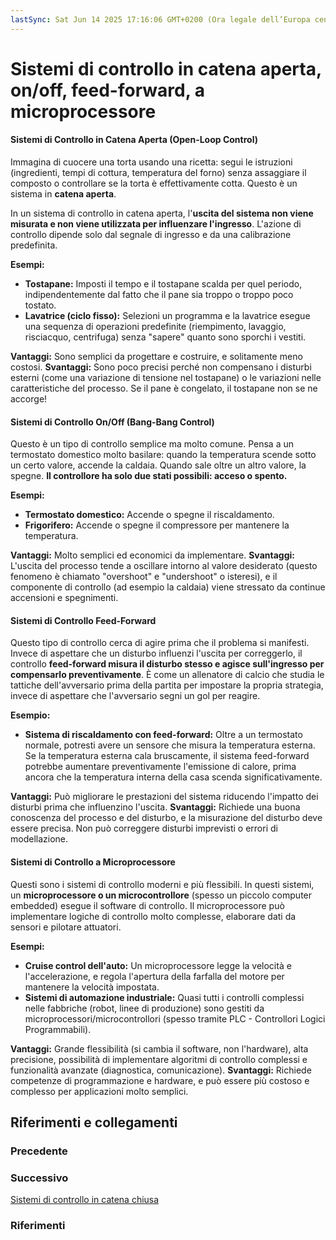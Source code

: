 ```yaml
---
lastSync: Sat Jun 14 2025 17:16:06 GMT+0200 (Ora legale dell’Europa centrale)
---
```

# Sistemi di controllo in catena aperta, on/off, feed-forward, a microprocessore
#### Sistemi di Controllo in Catena Aperta (Open-Loop Control)

Immagina di cuocere una torta usando una ricetta: segui le istruzioni (ingredienti, tempi di cottura, temperatura del forno) senza assaggiare il composto o controllare se la torta è effettivamente cotta. Questo è un sistema in **catena aperta**.

In un sistema di controllo in catena aperta, l'**uscita del sistema non viene misurata e non viene utilizzata per influenzare l'ingresso**. L'azione di controllo dipende solo dal segnale di ingresso e da una calibrazione predefinita.

**Esempi:**

- **Tostapane:** Imposti il tempo e il tostapane scalda per quel periodo, indipendentemente dal fatto che il pane sia troppo o troppo poco tostato.
- **Lavatrice (ciclo fisso):** Selezioni un programma e la lavatrice esegue una sequenza di operazioni predefinite (riempimento, lavaggio, risciacquo, centrifuga) senza "sapere" quanto sono sporchi i vestiti.

**Vantaggi:** Sono semplici da progettare e costruire, e solitamente meno costosi.
**Svantaggi:** Sono poco precisi perché non compensano i disturbi esterni (come una variazione di tensione nel tostapane) o le variazioni nelle caratteristiche del processo. Se il pane è congelato, il tostapane non se ne accorge!

#### Sistemi di Controllo On/Off (Bang-Bang Control)

Questo è un tipo di controllo semplice ma molto comune. Pensa a un termostato domestico molto basilare: quando la temperatura scende sotto un certo valore, accende la caldaia. Quando sale oltre un altro valore, la spegne. **Il controllore ha solo due stati possibili: acceso o spento.**

**Esempi:**

- **Termostato domestico:** Accende o spegne il riscaldamento.
- **Frigorifero:** Accende o spegne il compressore per mantenere la temperatura.

**Vantaggi:** Molto semplici ed economici da implementare.
**Svantaggi:** L'uscita del processo tende a oscillare intorno al valore desiderato (questo fenomeno è chiamato "overshoot" e "undershoot" o isteresi), e il componente di controllo (ad esempio la caldaia) viene stressato da continue accensioni e spegnimenti.

#### Sistemi di Controllo Feed-Forward

Questo tipo di controllo cerca di agire prima che il problema si manifesti. Invece di aspettare che un disturbo influenzi l'uscita per correggerlo, il controllo **feed-forward misura il disturbo stesso e agisce sull'ingresso per compensarlo preventivamente**. È come un allenatore di calcio che studia le tattiche dell'avversario prima della partita per impostare la propria strategia, invece di aspettare che l'avversario segni un gol per reagire.

**Esempio:**

- **Sistema di riscaldamento con feed-forward:** Oltre a un termostato normale, potresti avere un sensore che misura la temperatura esterna. Se la temperatura esterna cala bruscamente, il sistema feed-forward potrebbe aumentare preventivamente l'emissione di calore, prima ancora che la temperatura interna della casa scenda significativamente.

**Vantaggi:** Può migliorare le prestazioni del sistema riducendo l'impatto dei disturbi prima che influenzino l'uscita.
**Svantaggi:** Richiede una buona conoscenza del processo e del disturbo, e la misurazione del disturbo deve essere precisa. Non può correggere disturbi imprevisti o errori di modellazione.

#### Sistemi di Controllo a Microprocessore

Questi sono i sistemi di controllo moderni e più flessibili. In questi sistemi, un **microprocessore o un microcontrollore** (spesso un piccolo computer embedded) esegue il software di controllo. Il microprocessore può implementare logiche di controllo molto complesse, elaborare dati da sensori e pilotare attuatori.

**Esempi:**

- **Cruise control dell'auto:** Un microprocessore legge la velocità e l'accelerazione, e regola l'apertura della farfalla del motore per mantenere la velocità impostata.
- **Sistemi di automazione industriale:** Quasi tutti i controlli complessi nelle fabbriche (robot, linee di produzione) sono gestiti da microprocessori/microcontrollori (spesso tramite PLC - Controllori Logici Programmabili).

**Vantaggi:** Grande flessibilità (si cambia il software, non l'hardware), alta precisione, possibilità di implementare algoritmi di controllo complessi e funzionalità avanzate (diagnostica, comunicazione).
**Svantaggi:** Richiede competenze di programmazione e hardware, e può essere più costoso e complesso per applicazioni molto semplici.


## Riferimenti e collegamenti
### Precedente


### Successivo
[Sistemi di controllo in catena chiusa](Sistemi%20di%20controllo%20in%20catena%20chiusa.md)

### Riferimenti
